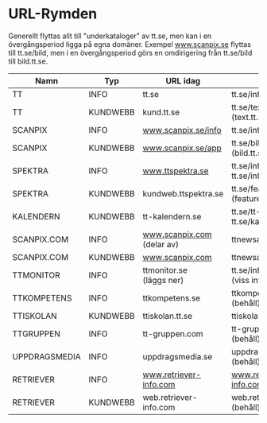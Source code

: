 

URL-Rymden
==========

Generellt flyttas allt till ﻿"underkataloger" av tt.se, men kan i en övergångsperiod ligga på egna domäner. Exempel www.scanpix.se flyttas till tt.se/bild, men i en övergångsperiod görs en omdirigering från tt.se/bild till bild.tt.se.

| Namn          | Typ      | URL idag                   | URL                                |
| ------------- | -------- | -------------------------- | ---------------------------------- |
| TT            | INFO     | tt.se                      | tt.se/info                         |
| TT            | KUNDWEBB | kund.tt.se                 | tt.se/text <br>(text.tt.se)        |
| SCANPIX       | INFO     | www.scanpix.se/info        | tt.se/info/bild                    |
| SCANPIX       | KUNDWEBB | www.scanpix.se/app         | tt.se/bild <br>(bild.tt.se)        |
| SPEKTRA       | INFO     | www.ttspektra.se           | tt.se/info/feature <br>tt.se/info/sidproduktion﻿ |
| SPEKTRA       | KUNDWEBB | kundweb.ttspektra.se       | tt.se/feature <br>(feature.tt.se)  |
| KALENDERN     | KUNDWEBB | tt-kalendern.se            | tt.se/tt-kalendern<br>tt.se/kalendern |
| SCANPIX.COM   | INFO     | www.scanpix.com (delar av) | ttnewsagency.com/info              |
| SCANPIX.COM   | KUNDWEBB | www.scanpix.com            | ttnewsagency.com/app               |
| TTMONITOR     | INFO     | ttmonitor.se<br>(läggs ner)|  tt.se/info/... <br>(viss information) |
| TTKOMPETENS   | INFO     | ttkompetens.se             | ttkompetens.se (behåll)            |
| TTISKOLAN     | KUNDWEBB | ttiskolan.tt.se            | ttiskolan.tt.se (behåll)           |
| TTGRUPPEN     | INFO     | tt-gruppen.com             | tt-gruppen.com (behåll)            |
| UPPDRAGSMEDIA | INFO     | uppdragsmedia.se           | uppdragsmedia.se (behåll)          |
| RETRIEVER     | INFO     | www.retriever-info.com     | www.retriever-info.com (behåll)    |
| RETRIEVER     | KUNDWEBB | web.retriever-info.com     | web.retriever-info.com (behåll)    |
